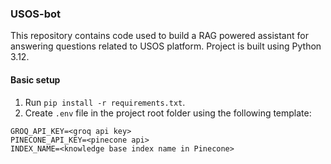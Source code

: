 ### USOS-bot
This repository contains code used to build a RAG powered assistant for answering questions related to USOS platform. 
Project is built using Python 3.12.

#### Basic setup

1. Run ```pip install -r requirements.txt```.
2. Create `.env` file in the project root folder using the following template:

```
GROQ_API_KEY=<groq api key>
PINECONE_API_KEY=<pinecone api>
INDEX_NAME=<knowledge base index name in Pinecone>
```